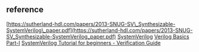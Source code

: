 ## reference
[https://sutherland-hdl.com/papers/2013-SNUG-SV\_Synthesizable-SystemVerilog\_paper.pdf](https://sutherland-hdl.com/papers/2013-SNUG-SV_Synthesizable-SystemVerilog_paper.pdf)
[SystemVerilog](https://www.chipverify.com/systemverilog/)
[Verilog Basics Part-I](https://www.asic-world.com/systemverilog/basic1.html#Block_diagram_of_arbiter)
[SystemVerilog Tutorial for beginners - Verification Guide](https://verificationguide.com/systemverilog/systemverilog-tutorial/)